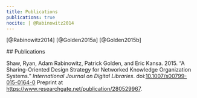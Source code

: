 ```yaml
---
title: Publications
publications: true
nocite: | @Rabinowitz2014
---
```


<!-- note: MUST leave blank lines after paragraphs -->

<span class="hide">[@Rabinowitz2014]</span>
<span class="hide">[@Golden2015a]</span>
<span class="hide">[@Golden2015b]</span>

<section>
## Publications
</section>

<div class="references">
<p>Shaw, Ryan, Adam Rabinowitz, Patrick Golden, and Eric Kansa. 2015. “A Sharing-Oriented Design Strategy for Networked Knowledge Organization Systems.” <em>International Journal on Digital Libraries</em>. doi:<a href="http://dx.doi.org/10.1007/s00799-015-0164-0">10.1007/s00799-015-0164-0</a> Preprint at <a href="https://www.researchgate.net/publication/280529967" class="uri">https://www.researchgate.net/publication/280529967</a>.</p>
</div>


